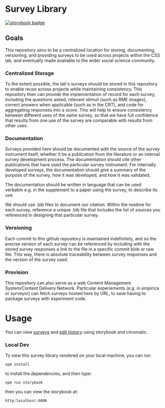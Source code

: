 # Survey Library

[![storybook badge](https://raw.githubusercontent.com/storybookjs/brand/main/badge/badge-storybook.svg)](https://main--6234a36a932a74003a2e9141.chromatic.com)



## Goals

This repository aims to be a centralized location for storing, documenting, versioning, and providing surveys to be used across projects within the CSS lab, and eventually made available to the wider social science community. 

### Centralized Storage
To the extent possible, the lab's surveys should be stored in this repository to enable reuse across projects while maintaining consistency. This repository then can provide the implementation of record for each survey, including the questions asked, relevant stimuli (such as RME images), correct answers when applicable (such as in the CRT), and code for aggregating responses into a score. This will help to ensure consistency between different uses of the same survey, so that we have full confidence that results from one use of the survey are comparable with results from other uses.

### Documentation
Surveys provided here should be documented with the source of the survey instrument itself, whether it be a publication from the literature or an internal survey development process. The documentation should cite other publications that have used the particular survey instrument. For internally developed surveys, the documentation should give a summary of the purpose of the survey, how it was developed, and how it was validated.

The documentation should be written in language that can be used verbatim e.g. in the supplement to a paper using the survey, to describe its use. 

We should use .bib files to document our citation. Within the readme for each survey, reference a unique .bib file that includes the list of sources you referenced in designing that particular survey. 

### Versioning
Each commit to this github repository is maintained indefinitely, and so the precise version of each survey can be referenced by including with the stored survey responses a link to the file in a specific commit blob or raw file. This way, there is absolute traceability between survey responses and the version of the survey used.

### Provision
This repository can also serve as a web Content Management System/Content Delivery Network. Particular experiements (e.g. in empirica or surveyor) can fetch surveys hosted here by URL, to save having to package surveys with experiment code.


# Usage

You can view [surveys](https://main--6234a36a932a74003a2e9141.chromatic.com) and [edit history](https://www.chromatic.com/builds?appId=6234a36a932a74003a2e9141&branch=main) using storybook and chromatic.

### Local Dev
To view this survey library rendered on your local machine, you can run

`npm install` 

to install the dependencies, and then type:

`npm run storybook`

then you can view the storybook at:

`http:localhost:6006`
